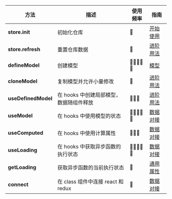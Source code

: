 | 方法                | 描述                                    | 使用频率                            | 指南                                  |
| ------------------- | --------------------------------------- | ----------------------------------- | ------------------------------------- |
| **store.init**      | 初始化仓库                              | :star2:                             | [开始使用](/initialize?id=仓库)       |
| **store.refresh**   | 重置仓库数据                            | :star2:                             | [进阶用法](/advanced?id=重置所有数据) |
| **defineModel**     | 创建模型                                | :star2::star2::star2::star2::star2: | [模型](/model?id=model)               |
| **cloneModel**      | 复制模型并允许小量修改                  | :star2:                             | [进阶用法](/advanced?id=克隆模型)     |
| **useDefinedModel** | 在 hooks 中创建局部模型，数据随组件释放 | :star2::star2::star2:               | [进阶用法](/advanced?id=局部模型)     |
| **useModel**        | 在 hooks 中使用模型的状态               | :star2::star2::star2::star2::star2: | [数据对接](/react?id=usemodel)        |
| **useComputed**     | 在 hooks 中使用计算属性                 | :star2::star2::star2:               | [数据对接](/react?id=usecomputed)     |
| **useLoading**      | 在 hooks 中获取异步函数的执行状态       | :star2::star2::star2::star2::star2: | [数据对接](/react?id=useloading)      |
| **getLoading**      | 获取异步函数的当前执行状态              | :star2:                             | [通用属性](/model?id=loading)         |
| **connect**         | 在 class 组件中连接 react 和 redux      | :star2:                             | [数据对接](/react?id=connect)         |
